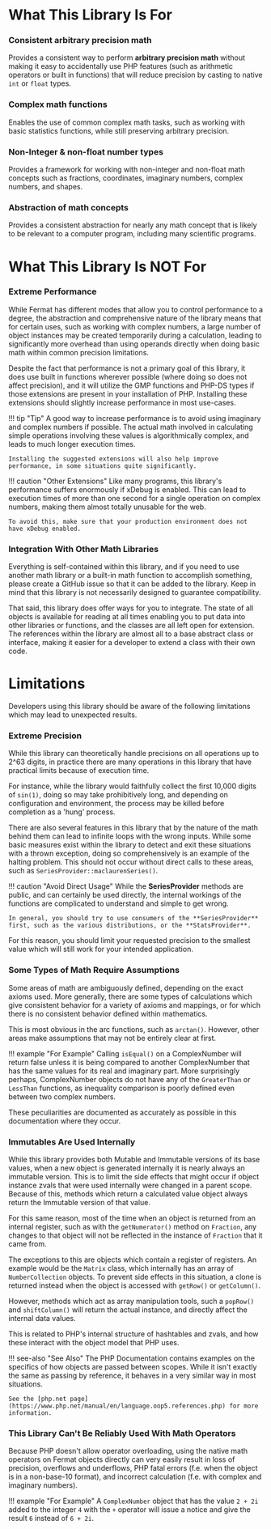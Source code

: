 # What This Library Is For

### Consistent arbitrary precision math

Provides a consistent way to perform **arbitrary precision math** without making it easy to accidentally use PHP features (such as arithmetic operators or built in functions) that will reduce precision by casting to native `int` or `float` types.

### Complex math functions

Enables the use of common complex math tasks, such as working with basic statistics functions, while still preserving arbitrary precision.

### Non-Integer & non-float number types

Provides a framework for working with non-integer and non-float math concepts such as fractions, coordinates, imaginary numbers, complex numbers, and shapes.

### Abstraction of math concepts

Provides a consistent abstraction for nearly any math concept that is likely to be relevant to a computer program, including many scientific programs.

# What This Library Is NOT For

### Extreme Performance

While Fermat has different modes that allow you to control performance to a degree, the abstraction and comprehensive nature of the library means that for certain uses, such as working with complex numbers, a large number of object instances may be created temporarily during a calculation, leading to significantly more overhead than using operands directly when doing basic math within common precision limitations.

Despite the fact that performance is not a primary goal of this library, it does use built in functions wherever possible (where doing so does not affect precision), and it will utilize the GMP functions and PHP-DS types if those extensions are present in your installation of PHP. Installing these extensions should slightly increase performance in most use-cases.

!!! tip "Tip"
    A good way to increase performance is to avoid using imaginary and complex numbers if possible. The actual math involved in calculating simple operations involving these values is algorithmically complex, and leads to much longer execution times.
    
    Installing the suggested extensions will also help improve performance, in some situations quite significantly.
    
!!! caution "Other Extensions"
    Like many programs, this library's performance suffers enormously if xDebug is enabled. This can lead to execution times of more than one second for a single operation on complex numbers, making them almost totally unusable for the web.
    
    To avoid this, make sure that your production environment does not have xDebug enabled.

### Integration With Other Math Libraries

Everything is self-contained within this library, and if you need to use another math library or a built-in math function to accomplish something, please create a GitHub issue so that it can be added to the library. Keep in mind that this library is not necessarily designed to guarantee compatibility.

That said, this library does offer ways for you to integrate. The state of all objects is available for reading at all times enabling you to put data into other libraries or functions, and the classes are all left open for extension. The references within the library are almost all to a base abstract class or interface, making it easier for a developer to extend a class with their own code.

# Limitations 

Developers using this library should be aware of the following limitations which may lead to unexpected results.

### Extreme Precision

While this library can theoretically handle precisions on all operations up to 2^63 digits, in practice there are many operations in this library that have practical limits because of execution time. 

For instance, while the library would faithfully collect the first 10,000 digits of `sin(1)`, doing so may take prohibitively long, and depending on configuration and environment, the process may be killed before completion as a 'hung' process.

There are also several features in this library that by the nature of the math behind them can lead to infinite loops with the wrong inputs. While some basic measures exist within the library to detect and exit these situations with a thrown exception, doing so comprehensively is an example of the halting problem. This should not occur without direct calls to these areas, such as `SeriesProvider::maclaurenSeries()`.

!!! caution "Avoid Direct Usage"
    While the **SeriesProvider** methods are public, and can certainly be used directly, the internal workings of the functions are complicated to understand and simple to get wrong.
    
    In general, you should try to use consumers of the **SeriesProvider** first, such as the various distributions, or the **StatsProvider**.

For this reason, you should limit your requested precision to the smallest value which will still work for your intended application.

### Some Types of Math Require Assumptions

Some areas of math are ambiguously defined, depending on the exact axioms used. More generally, there are some types of calculations which give consistent behavior for a variety of axioms and mappings, or for which there is no consistent behavior defined within mathematics.

This is most obvious in the arc functions, such as `arctan()`. However, other areas make assumptions that may not be entirely clear at first.

!!! example "For Example"
    Calling `isEqual()` on a ComplexNumber will return false unless it is being compared to another ComplexNumber that has the same values for its real and imaginary part. More surprisingly perhaps, ComplexNumber objects do not have any of the `GreaterThan` or `LessThan` functions, as inequality comparison is poorly defined even between two complex numbers.

These peculiarities are documented as accurately as possible in this documentation where they occur.

### Immutables Are Used Internally

While this library provides both Mutable and Immutable versions of its base values, when a new object is generated internally it is nearly always an immutable version. This is to limit the side effects that might occur if object instance zvals that were used internally were changed in a parent scope. Because of this, methods which return a calculated value object always return the Immutable version of that value.

For this same reason, most of the time when an object is returned from an internal register, such as with the `getNumerator()` method on `Fraction`, any changes to that object will not be reflected in the instance of `Fraction` that it came from.

The exceptions to this are objects which contain a register of registers. An example would be the `Matrix` class, which internally has an array of `NumberCollection` objects. To prevent side effects in this situation, a clone is returned instead when the object is accessed with `getRow()` or `getColumn()`.

However, methods which act as array manipulation tools, such a `popRow()` and `shiftColumn()` will return the actual instance, and directly affect the internal data values.

This is related to PHP's internal structure of hashtables and zvals, and how these interact with the object model that PHP uses.

!!! see-also "See Also"
    The PHP Documentation contains examples on the specifics of how objects are passed between scopes. While it isn't exactly the same as passing by reference, it behaves in a very similar way in most situations.
    
    See the [php.net page](https://www.php.net/manual/en/language.oop5.references.php) for more information.

### This Library Can't Be Reliably Used With Math Operators

Because PHP doesn't allow operator overloading, using the native math operators on Fermat objects directly can very easily result in loss of precision, overflows and underflows, PHP fatal errors (f.e. when the object is in a non-base-10 format), and incorrect calculation (f.e. with complex and imaginary numbers).

!!! example "For Example"
    A `ComplexNumber` object that has the value `2 + 2i` added to the integer `4` with the `+` operator will issue a notice and give the result `6` instead of `6 + 2i`.